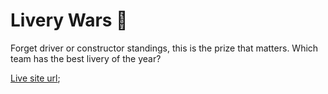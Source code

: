 # Livery Wars 🏁

Forget driver or constructor standings, this is the prize that matters. Which team has the best livery of the year?

[Live site url](jamiem89.github.io/livery-wars);